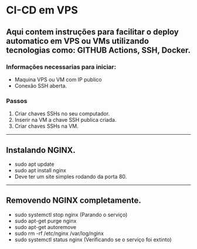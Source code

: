 # CI-CD em VPS

## Aqui contem instruções para facilitar o deploy automatico em VPS ou VMs utilizando tecnologias como: GITHUB Actions, SSH, Docker.

### Informações necessarias para iniciar:

* Maquina VPS ou VM com IP publico
* Conexão SSH aberta.

### Passos

1. Criar chaves SSHs no seu computador.
2. Inserir na VM a chave SSH publica criada.
3. Criar chaves SSHs na VM.










****
## Instalando NGINX.
* sudo apt update
* sudo apt install nginx
* Deve ter um site simples rodando da porta 80.

****
## Removendo NGINX completamente.
* sudo systemctl stop nginx  (Parando o serviço)
* sudo apt-get purge nginx
* sudo apt-get autoremove
* sudo rm -rf /etc/nginx /var/log/nginx
* sudo systemctl status nginx (Verificando se o serviço foi extinto)

